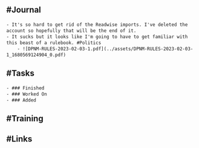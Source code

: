 ## #Journal
	- It's so hard to get rid of the Readwise imports. I've deleted the account so hopefully that will be the end of it.
	- It sucks but it looks like I'm going to have to get familiar with this beast of a rulebook. #Politics
		- ![DPNM-RULES-2023-02-03-1.pdf](../assets/DPNM-RULES-2023-02-03-1_1680569124904_0.pdf)
## #Tasks
	- ### Finished
	- ### Worked On
	- ### Added
## #Training
## #Links